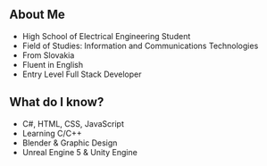 ## About Me
- High School of Electrical Engineering Student
- Field of Studies: Information and Communications Technologies
- From Slovakia
- Fluent in English
- Entry Level Full Stack Developer

## What do I know?
- C#, HTML, CSS, JavaScript
- Learning C/C++
- Blender & Graphic Design
- Unreal Engine 5 & Unity Engine
